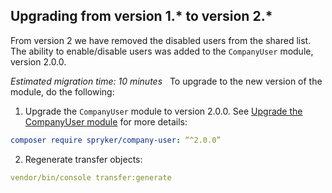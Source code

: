 

## Upgrading from version 1.* to version 2.*

From version 2 we have removed the disabled users from the shared list. The ability to enable/disable users was added to the `CompanyUser` module, version 2.0.0.

*Estimated migration time: 10 minutes*
 
To upgrade to the new version of the module, do the following:

1. Upgrade the `CompanyUser` module to version 2.0.0. See [Upgrade the CompanyUser module](/docs/pbc/all/customer-relationship-management/{{site.version}}/base-shop/install-and-upgrade/upgrade-modules/upgrade-the-companyuser-module.html) for more details:

```yaml
composer require spryker/company-user: “^2.0.0”
```

2. Regenerate transfer objects:

```yaml
vendor/bin/console transfer:generate
```
